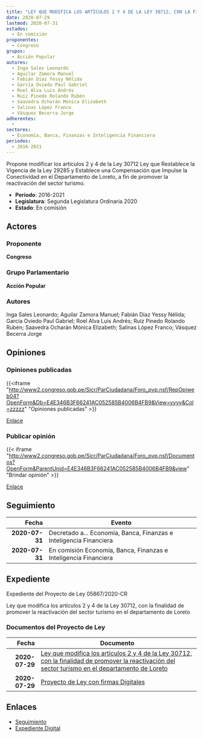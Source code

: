```yaml
---
title: "LEY QUE MODIFICA LOS ARTÍCULOS 2 Y 4 DE LA LEY 30712, CON LA FINALIDAD DE PROMOVER LA REACTIVACIÓN DEL SECTOR TURISMO EN EL DEPARTAMENTO DE LORETO"
date: 2020-07-29
lastmod: 2020-07-31
estados: 
  - En comisión
proponentes: 
  - Congreso
grupos: 
  - Acción Popular
autores: 
  - Inga Sales Leonardo
  - Aguilar Zamora Manuel
  - Fabián Díaz Yessy Nélida
  - García Oviedo Paul Gabriel
  - Roel Alva Luis Andrés
  - Ruíz Pinedo Rolando Rubén
  - Saavedra Ocharán Mónica Elizabeth
  - Salinas López Franco
  - Vásquez Becerra Jorge
adherentes: 
  - 
sectores: 
  - Economía, Banca, Finanzas e Inteligencia Financiera
periodos: 
  - 2016-2021
---
```


Propone modificar los artículos 2 y 4 de la Ley 30712 Ley que Restablece la Vigencia de la Ley 29285 y Establece una Compensación que Impulse la Conectividad en el Departamento de Loreto, a fin de promover la reactivación del sector turismo.

- **Periodo**: 2016-2021
- **Legislatura**: Segunda Legislatura Ordinaria 2020
- **Estado**: En comisión

## Actores

### Proponente

**Congreso**

### Grupo Parlamentario

**Acción Popular**

### Autores

Inga Sales Leonardo; Aguilar Zamora Manuel; Fabián Díaz Yessy Nélida; García Oviedo Paul Gabriel; Roel Alva Luis Andrés; Ruíz Pinedo Rolando Rubén; Saavedra Ocharán Mónica Elizabeth; Salinas López Franco; Vásquez Becerra Jorge


## Opiniones

### Opiniones publicadas

{{<iframe "http://www2.congreso.gob.pe/Sicr/ParCiudadana/Foro_pvp.nsf/RepOpiweb04?OpenForm&Db=E4E346B3F66241AC052585B4006B4FB9&View=yyyy&Col=zzzzz" "Opiniones publicadas" >}}

[Enlace](http://www2.congreso.gob.pe/Sicr/ParCiudadana/Foro_pvp.nsf/RepOpiweb04?OpenForm&Db=E4E346B3F66241AC052585B4006B4FB9&View=yyyy&Col=zzzzz)
### Publicar opinión

{{< iframe "http://www2.congreso.gob.pe/Sicr/ParCiudadana/Foro_pvp.nsf/Documentos?OpenForm&ParentUnid=E4E346B3F66241AC052585B4006B4FB9&view" "Brindar opinión" >}}

[Enlace](http://www2.congreso.gob.pe/Sicr/ParCiudadana/Foro_pvp.nsf/Documentos?OpenForm&ParentUnid=E4E346B3F66241AC052585B4006B4FB9&view)

## Seguimiento

| Fecha | Evento |
|------:|--------|
| **2020-07-31** | Decretado a... Economía, Banca, Finanzas e Inteligencia Financiera|
| **2020-07-31** | En comisión Economía, Banca, Finanzas e Inteligencia Financiera|


## Expediente

Expediente del Proyecto de Ley 05867/2020-CR

Ley que modifica los artículos 2 y 4 de la Ley 30712, con la finalidad de promover la reactivación del sector turismo en el departamento de Loreto


### Documentos del Proyecto de Ley

| Fecha | Documento |
|------:|--------|
| **2020-07-29** | [Ley que modifica los artículos 2 y 4 de la Ley 30712, con la finalidad de promover la reactivación del sector turismo en el departamento de Loreto](http://www.leyes.congreso.gob.pe/Documentos/2016_2021/Proyectos_de_Ley_y_de_Resoluciones_Legislativas/PL05867-20200729.pdf) |
| **2020-07-29** | [Proyecto de Ley con firmas Digitales](http://www.leyes.congreso.gob.pe/Documentos/2016_2021/Proyectos_de_Ley_y_de_Resoluciones_Legislativas/Proyectos_Firmas_digitales/PL05867.pdf) |

## Enlaces 

- [Seguimiento](http://www2.congreso.gob.pe/Sicr/TraDocEstProc/CLProLey2016.nsf/f7fff46988ca05b1052578e100829cc7/2c7f2264839dda57052585b40074af83?OpenDocument)
- [Expediente Digital](http://www2.congreso.gob.pe/Sicr/TraDocEstProc/CLProLey2016.nsf/f7fff46988ca05b1052578e100829cc7/2c7f2264839dda57052585b40074af83?OpenDocument&Click=05257FB7005EB655.eb71d0cf91d8294e05256cdf006b5706/$Body/0.1C6C)
